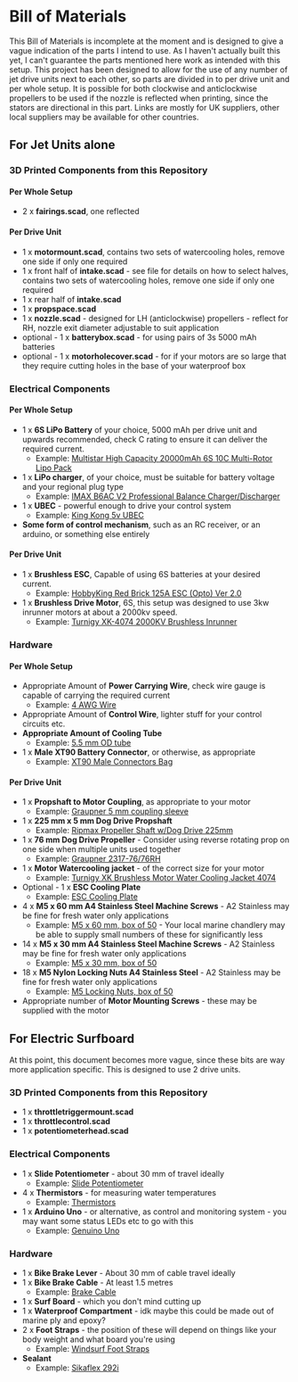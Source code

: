 # Bill of Materials

This Bill of Materials is incomplete at the moment and is designed to give a vague indication of the parts I intend to use. As I haven't actually built this yet, I can't guarantee the parts mentioned here work as intended with this setup. This project has been designed to allow for the use of any number of jet drive units next to each other, so parts are divided in to per drive unit and per whole setup. It is possible for both clockwise and anticlockwise propellers to be used if the nozzle is reflected when printing, since the stators are directional in this part. Links are mostly for UK suppliers, other local suppliers may be available for other countries.

## For Jet Units alone
### 3D Printed Components from this Repository
#### Per Whole Setup
* 2 x **fairings.scad**, one reflected
#### Per Drive Unit
* 1 x **motormount.scad**, contains two sets of watercooling holes, remove one side if only one required
* 1 x front half of **intake.scad** - see file for details on how to select halves, contains two sets of watercooling holes, remove one side if only one required
* 1 x rear half of **intake.scad**
* 1 x **propspace.scad**
* 1 x **nozzle.scad** - designed for LH (anticlockwise) propellers - reflect for RH, nozzle exit diameter adjustable to suit application
* optional - 1 x **batterybox.scad** - for using pairs of 3s 5000 mAh batteries
* optional - 1 x **motorholecover.scad** - for if your motors are so large that they require cutting holes in the base of your waterproof box
### Electrical Components
#### Per Whole Setup
* 1 x **6S LiPo Battery** of your choice, 5000 mAh per drive unit and upwards recommended, check C rating to ensure it can deliver the required current.
  * Example: [Multistar High Capacity 20000mAh 6S 10C Multi-Rotor Lipo Pack](https://hobbyking.com/en_us/multistar-high-capacity-6s-20000mah-multi-rotor-lipo-pack.html)
* 1 x **LiPo charger**, of your choice, must be suitable for battery voltage and your regional plug type
  * Example: [IMAX B6AC V2 Professional Balance Charger/Discharger](https://hobbyking.com/en_us/imax-b6ac-v2-professional-balance-charger-discharger-uk-plug.html)
* 1 x **UBEC** - powerful enough to drive your control system
  * Example: [King Kong 5v UBEC](https://hobbyking.com/en_us/kingkong-5v-3a-ubec.html)
* **Some form of control mechanism**, such as an RC receiver, or an arduino, or something else entirely
#### Per Drive Unit
* 1 x **Brushless ESC**, Capable of using 6S batteries at your desired current.
  * Example: [HobbyKing Red Brick 125A ESC (Opto) Ver 2.0](https://hobbyking.com/en_us/hobbyking-red-brick-125a-esc-opto-version-11.html)
* 1 x **Brushless Drive Motor**, 6S, this setup was designed to use 3kw inrunner motors at about a 2000kv speed.
  * Example: [Turnigy XK-4074 2000KV Brushless Inrunner](https://hobbyking.com/en_us/turnigy-xk-4074-2000kv-brushless-inrunner.html)
### Hardware
#### Per Whole Setup
* Appropriate Amount of **Power Carrying Wire**, check wire gauge is capable of carrying the required current
  * Example: [4 AWG Wire](http://uk.farnell.com/pro-power/pp001194/tri-rated-wire-25mm2-black-1m/dp/2528090?st=4AWG%20PTFE%20Hook%20Up%20Wire%20-%20Single%20Conductor)
* Appropriate Amount of **Control Wire**, lighter stuff for your control circuits etc.
* **Appropriate Amount of Cooling Tube**
  * Example: [5.5 mm OD tube](https://www.ebay.co.uk/itm/FUEL-LINE-PIPE-3MM-2-5MM-2MM-STRIMMER-CHAINSAW-LEAF-BLOWER-BRUSHCUTTER/182449552230?hash=item2a7ad73b66:m:mXECM6T0kKO2MeQfwsezfJg)
* 1 x **Male XT90 Battery Connector**, or otherwise, as appropriate
  * Example: [XT90 Male Connectors Bag](https://hobbyking.com/en_us/nylonxt90connectorsmale-5pcs-bag.html)
#### Per Drive Unit
* 1 x **Propshaft to Motor Coupling**, as appropriate to your motor
  * Example: [Graupner 5 mm coupling sleeve](https://www.cornwallmodelboats.co.uk/acatalog/couplings-solid.html)
* 1 x **225 mm x 5 mm Dog Drive Propshaft**
  * Example: [Ripmax Propeller Shaft w/Dog Drive 225mm](https://www.cornwallmodelboats.co.uk/acatalog/Ripmax-dog-drive.html)
* 1 x **76 mm Dog Drive Propeller** - Consider using reverse rotating prop on one side when multiple units used together
  * Example: [Graupner 2317-76/76RH](https://modelmarinesupplies.co.uk/products.php?cat=37)
* 1 x **Motor Watercooling jacket** - of the correct size for your motor
  * Example: [Turnigy XK Brushless Motor Water Cooling Jacket 4074](https://hobbyking.com/en_us/turnigy-xk-brushless-motor-water-cooling-jacket-4074-40-50mm-purple.html)
* Optional - 1 x **ESC Cooling Plate**
  * Example: [ESC Cooling Plate](https://www.ebay.co.uk/i/263228653331?chn=ps&dispItem=1&adgroupid=53235196040&rlsatarget=pla-399367060529&abcId=1130076&adtype=pla&merchantid=116485770&poi=&googleloc=1006900&device=c&campaignid=1029943365&crdt=0)
* 4 x **M5 x 60 mm A4 Stainless Steel Machine Screws** - A2 Stainless may be fine for fresh water only applications
  * Example: [M5 x 60 mm, box of 50](http://uk.farnell.com/tr-fastenings/m5-60-m7a2mc-s50-but-3-0a-f/screw-button-head-hex-socket-m5/dp/2846552) - Your local marine chandlery may be able to supply small numbers of these for significantly less
* 14 x **M5 x 30 mm A4 Stainless Steel Machine Screws** - A2 Stainless may be fine for fresh water only applications
  * Example: [M5 x 30 mm, box of 50](http://uk.farnell.com/tr-fastenings/m5-30-m4a2mc-s50-but-t25/screw-button-head-hex-socket-m5/dp/2846531)
* 18 x **M5 Nylon Locking Nuts A4 Stainless Steel** - A2 Stainless may be fine for fresh water only applications
  * Example: [M5 Locking Nuts, box of 50](http://uk.farnell.com/tr-fastenings/m5-n5a4-s50/nyloc-nut-s-s-a4-m5/dp/1420449)
* Appropriate number of **Motor Mounting Screws** - these may be supplied with the motor
## For Electric Surfboard
At this point, this document becomes more vague, since these bits are way more application specific. This is designed to use 2 drive units.
### 3D Printed Components from this Repository
* 1 x **throttletriggermount.scad**
* 1 x **throttlecontrol.scad**
* 1 x **potentiometerhead.scad**
### Electrical Components
* 1 x **Slide Potentiometer** - about 30 mm of travel ideally
  * Example: [Slide Potentiometer](https://www.mouser.co.uk/ProductDetail/ALPS/RS301111AA06?qs=sGAEpiMZZMtC25l1F4XBUzlG%2f5OCV2rcfhtmkEc49uU%3d)
* 4 x **Thermistors** - for measuring water temperatures
  * Example: [Thermistors](http://cpc.farnell.com/vishay/ntcle100e3472jb0/thermistor-ntc/dp/SN36241) 
* 1 x **Arduino Uno** - or alternative, as control and monitoring system - you may want some status LEDs etc to go with this
  * Example: [Genuino Uno](https://store.arduino.cc/genuino-uno-rev3)
### Hardware
* 1 x **Bike Brake Lever** - About 30 mm of cable travel ideally
* 1 x **Bike Brake Cable** - At least 1.5 metres
  * Example: [Brake Cable](https://smile.amazon.co.uk/Clarks-Universal-Galvanised-Brake-Casing/dp/B005PVLQ4S/ref=sr_1_7?ie=UTF8&qid=1523113931&sr=8-7&keywords=brake+cable)
* 1 x **Surf Board** - which you don't mind cutting up
* 1 x **Waterproof Compartment** - idk maybe this could be made out of marine ply and epoxy?
* 2 x **Foot Straps** - the position of these will depend on things like your body weight and what board you're using
  * Example: [Windsurf Foot Straps](https://www.wetsuitoutlet.co.uk/2018-mystic-windsurf-footstrap-black-180127-p-25116.html?source=googleshopping&gclid=CjwKCAjw-6bWBRBiEiwA_K1ZDX3pS_yRMumHBa3RRMhJTLrzfQuqTKtwrsD0yZOBRDTshWrR3c5_ThoCFWQQAvD_BwE)
* **Sealant**
  * Example: [Sikaflex 292i](https://www.sealantsandtoolsdirect.co.uk/manufacturers/sika_sikaflex_marine/sikaflex_sealants_and_adhesives/sika_sikaflex_292_i_marine_high_strength_adhesive_white_P27604.html)
